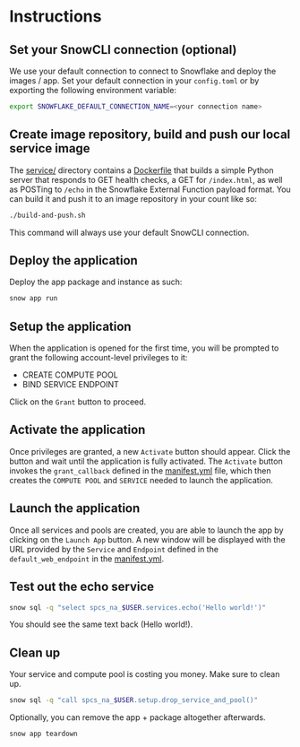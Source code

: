 # Instructions

## Set your SnowCLI connection (optional)

We use your default connection to connect to Snowflake and deploy the images / app. Set your
default connection in your `config.toml` or by exporting the following environment variable:

```sh
export SNOWFLAKE_DEFAULT_CONNECTION_NAME=<your connection name>
```

## Create image repository, build and push our local service image

The [service/](service/) directory contains a [Dockerfile](service/Dockerfile) that builds a
simple Python server that responds to GET health checks, a GET for `/index.html`, as well as
POSTing to `/echo` in the Snowflake External Function payload format. You can build it and
push it to an image repository in your count like so:

```sh
./build-and-push.sh
```

This command will always use your default SnowCLI connection.

## Deploy the application

Deploy the app package and instance as such:

```sh
snow app run
```

## Setup the application

When the application is opened for the first time, you will be prompted to grant the following account-level privileges to it:

- CREATE COMPUTE POOL
- BIND SERVICE ENDPOINT

Click on the `Grant` button to proceed.

## Activate the application

Once privileges are granted, a new `Activate` button should appear. Click the button and wait until the application is fully activated.
The `Activate` button invokes the `grant_callback` defined in the [manifest.yml](app/manifest.yml) file, which then creates the `COMPUTE POOL` and `SERVICE` needed to launch the application.

## Launch the application

Once all services and pools are created, you are able to launch the app by clicking on the `Launch App` button. A new window will be displayed with the URL provided by the `Service` and `Endpoint` defined in the `default_web_endpoint` in the [manifest.yml](app/manifest.yml).

## Test out the echo service

```sh
snow sql -q "select spcs_na_$USER.services.echo('Hello world!')"
```

You should see the same text back (Hello world!).

## Clean up

Your service and compute pool is costing you money. Make sure to clean up.

```sh
snow sql -q "call spcs_na_$USER.setup.drop_service_and_pool()"
```

Optionally, you can remove the app + package altogether afterwards.

```sh
snow app teardown
```

